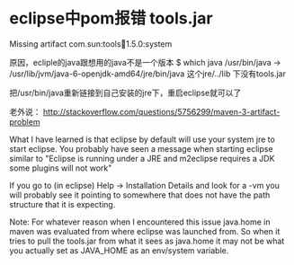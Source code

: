 # eclipse中pom报错 tools.jar

Missing artifact com.sun:tools:jar:1.5.0:system

原因，ecliple的java跟想用的java不是一个版本
$ which java
/usr/bin/java -> /usr/lib/jvm/java-6-openjdk-amd64/jre/bin/java
这个jre/../lib 下没有tools.jar

把/usr/bin/java重新链接到自己安装的jre下，重启eclipse就可以了

老外说：
http://stackoverflow.com/questions/5756299/maven-3-artifact-problem

What I have learned is that eclipse by default will use your system jre to start eclipse. You probably have seen a message when starting eclipse similar to "Eclipse is running under a JRE and m2eclipse requires a JDK some plugins will not work"

If you go to (in eclipse) Help -> Installation Details and look for a -vm you will probably see it pointing to somewhere that does not have the path structure that it is expecting.

Note: For whatever reason when I encountered this issue java.home in maven was evaluated from where eclipse was launched from. So when it tries to pull the tools.jar from what it sees as java.home it may not be what you actually set as JAVA_HOME as an env/system variable.
